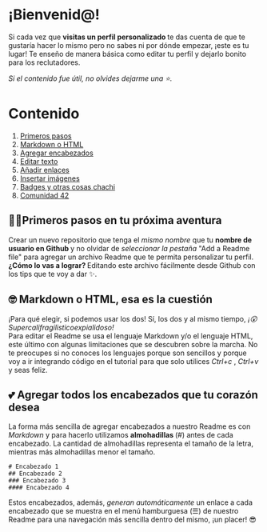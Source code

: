 # ¡Bienvenid@!

Si cada vez que <b> visitas un perfil personalizado </b> te das cuenta de que te gustaría hacer lo mismo pero no sabes ni por dónde empezar, ¡este es tu lugar! 
Te enseño de manera básica como editar tu perfil y dejarlo bonito para los reclutadores. <br>

<i> Si el contenido fue útil, no olvides dejarme una ⭐. </i>

# Contenido 
<p align="center">
  <ol>
    <li> <a href=""> Primeros pasos </a> </li>
    <li> <a href=""> Markdown o HTML </a> </li>
    <li> <a href=""> Agregar encabezados </a> </li>
    <li> <a href=""> Editar texto </a> </li>
    <li> <a href=""> Añadir enlaces </a> </li>
    <li> <a href=""> Insertar imágenes </a> </li>
    <li> <a href=""> Badges y otras cosas chachi </a> </li>
    <li> <a href=""> Comunidad 42 </a> </li>
    
  </ol>
</p>
             
## 🐱‍🏍Primeros pasos en tu próxima aventura 

Crear un nuevo repositorio que tenga el <i> mismo nombre </i> que tu <b> nombre de usuario en Github </b> y no olvidar de <i> seleccionar la pestaña </i> "Add a Readme file" para agregar un archivo Readme que te permita personalizar tu perfil. <br> 
<b> ¿Cómo lo vas a lograr? </b> Editando este archivo fácilmente desde Github con los tips que te voy a dar ✨.

## 🤓 Markdown o HTML, esa es la cuestión 

¡Para qué elegir, si podemos usar los dos! Sí, los dos y al mismo tiempo, <i> ¡😲 Supercalifragilisticoexpialidoso! </i> <br> 
Para editar el Readme se usa el lenguaje Markdown y/o el lenguaje HTML, este último con algunas limitaciones que se descubren sobre la marcha. No te preocupes si no conoces los lenguajes porque son sencillos y porque voy a ir integrando código en el tutorial para que solo utilices <i> Ctrl+c </i>, <i> Ctrl+v </i> y seas feliz.

## 💕 Agregar todos los encabezados que tu corazón desea 

La forma más sencilla de agregar encabezados a nuestro Readme es con <i> Markdown </i> y para hacerlo utilizamos <b> almohadillas </b> (#) antes de cada encabezado. La cantidad de almohadillas representa el tamaño de la letra, mientras más almohadillas menor el tamaño.

```
# Encabezado 1
## Encabezado 2
### Encabezado 3
#### Encabezado 4
```
Estos encabezados, además, <i> generan automáticamente </i> un enlace a cada encabezado que se muestra en el menú hamburguesa (☰) de nuestro Readme para una navegación más sencilla dentro del mismo, ¡un placer! 😎

